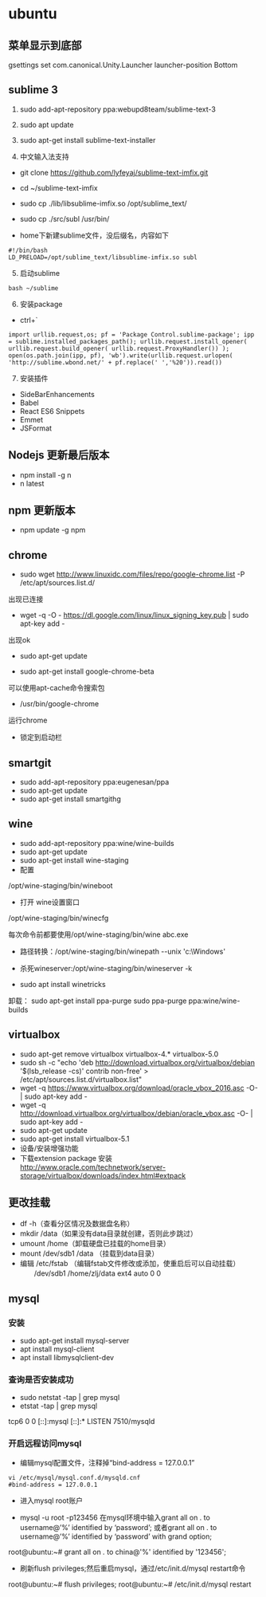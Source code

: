 # ubuntu 

## 菜单显示到底部

 gsettings set com.canonical.Unity.Launcher launcher-position Bottom

## sublime 3


1. sudo add-apt-repository ppa:webupd8team/sublime-text-3
2. sudo apt update
3. sudo apt-get install sublime-text-installer

4. 中文输入法支持

- git clone https://github.com/lyfeyaj/sublime-text-imfix.git
- cd ~/sublime-text-imfix
- sudo cp ./lib/libsublime-imfix.so /opt/sublime_text/
- sudo cp ./src/subl /usr/bin/

- home下新建sublime文件，没后缀名，内容如下
```
#!/bin/bash
LD_PRELOAD=/opt/sublime_text/libsublime-imfix.so subl
```

5. 启动sublime
```
bash ~/sublime
```

6. 安装package

- ctrl+`

```
import urllib.request,os; pf = 'Package Control.sublime-package'; ipp = sublime.installed_packages_path(); urllib.request.install_opener( urllib.request.build_opener( urllib.request.ProxyHandler()) ); open(os.path.join(ipp, pf), 'wb').write(urllib.request.urlopen( 'http://sublime.wbond.net/' + pf.replace(' ','%20')).read())
```

7. 安装插件

- SideBarEnhancements
- Babel
- React ES6 Snippets
- Emmet
- JSFormat

## Nodejs 更新最后版本

- npm install -g n
- n latest

## npm 更新版本

- npm update -g npm 

## chrome

- sudo wget http://www.linuxidc.com/files/repo/google-chrome.list -P /etc/apt/sources.list.d/

出现已连接

- wget -q -O - https://dl.google.com/linux/linux_signing_key.pub  | sudo apt-key add -

出现ok

- sudo apt-get update

- sudo apt-get install google-chrome-beta

可以使用apt-cache命令搜索包


- /usr/bin/google-chrome

运行chrome

- 锁定到启动栏

## smartgit

- sudo add-apt-repository ppa:eugenesan/ppa
- sudo apt-get update
- sudo apt-get install smartgithg

## wine

- sudo add-apt-repository ppa:wine/wine-builds
- sudo apt-get update
- sudo apt-get install wine-staging
- 配置

/opt/wine-staging/bin/wineboot

- 打开 wine设置窗口

/opt/wine-staging/bin/winecfg

每次命令前都要使用/opt/wine-staging/bin/wine abc.exe

- 路径转换：/opt/wine-staging/bin/winepath --unix 'c:\Windows'

- 杀死wineserver:/opt/wine-staging/bin/wineserver -k

- sudo apt install winetricks

卸载：
sudo apt-get install ppa-purge
sudo ppa-purge ppa:wine/wine-builds

## virtualbox
- sudo apt-get remove virtualbox virtualbox-4.* virtualbox-5.0
- sudo sh -c "echo 'deb http://download.virtualbox.org/virtualbox/debian '$(lsb_release -cs)' contrib non-free' > /etc/apt/sources.list.d/virtualbox.list"
- wget -q https://www.virtualbox.org/download/oracle_vbox_2016.asc -O- | sudo apt-key add -
- wget -q http://download.virtualbox.org/virtualbox/debian/oracle_vbox.asc -O- | sudo apt-key add -
- sudo apt-get update
- sudo apt-get install virtualbox-5.1
- 设备/安装增强功能
- 下载extension package 安装
http://www.oracle.com/technetwork/server-storage/virtualbox/downloads/index.html#extpack


## 更改挂载

- df -h（查看分区情况及数据盘名称）
- mkdir /data（如果没有data目录就创建，否则此步跳过）
- umount /home（卸载硬盘已挂载的home目录）
- mount /dev/sdb1 /data （挂载到data目录）
- 编辑 /etc/fstab （编辑fstab文件修改或添加，使重启后可以自动挂载）
　　/dev/sdb1 /home/zlj/data ext4 auto 0 0


## mysql

### 安装
- sudo apt-get install mysql-server
- apt install mysql-client 
- apt install libmysqlclient-dev 

### 查询是否安装成功
- sudo netstat -tap | grep mysql 
- etstat -tap | grep mysql

tcp6        0       0       [::]:mysql    [::]:*    LISTEN    7510/mysqld 

### 开启远程访问mysql

- 编辑mysql配置文件，注释掉“bind-address = 127.0.0.1”
```
vi /etc/mysql/mysql.conf.d/mysqld.cnf  
#bind-address = 127.0.0.1
```

- 进入mysql root账户

- mysql -u root -p123456 
在mysql环境中输入grant all on . to username@’%’ identified by ‘password’;
或者grant all on . to username@’%’ identified by ‘password’ with grand option;

root@ubuntu:~# grant all on *.* to china@'%' identified by '123456'; 

- 刷新flush privileges;然后重启mysql，通过/etc/init.d/mysql restart命令

root@ubuntu:~# flush privileges; 
root@ubuntu:~# /etc/init.d/mysql restart 
